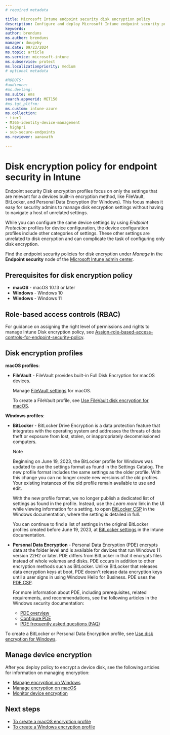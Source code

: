 ```yaml
---
# required metadata

title: Microsoft Intune endpoint security disk encryption policy
description: Configure and deploy Microsoft Intune endpoint security policy disk encryption policies for BitLocker and FileVault.
keywords:
author: brenduns
ms.author: brenduns
manager: dougeby
ms.date: 09/23/2024
ms.topic: article
ms.service: microsoft-intune
ms.subservice: protect
ms.localizationpriority: medium
# optional metadata

#ROBOTS:
#audience:
#ms.devlang:
ms.suite: ems
search.appverid: MET150
#ms.tgt_pltfrm:
ms.custom: intune-azure
ms.collection:
- tier1
- M365-identity-device-management
- highpri
- sub-secure-endpoints
ms.reviewer: aanavath

---
```


# Disk encryption policy for endpoint security in Intune

Endpoint security Disk encryption profiles focus on only the settings that are relevant for a devices built-in encryption method, like FileVault, BitLocker, and Personal Data Encryption (for Windows). This focus makes it easy for security admins to manage disk encryption settings without having to navigate a host of unrelated settings.

While you can configure the same device settings by using *Endpoint Protection* profiles for device configuration, the device configuration profiles include other categories of settings. These other settings are unrelated to disk encryption and can complicate the task of configuring only disk encryption.

Find the endpoint security policies for disk encryption under *Manage* in the **Endpoint security** node of the [Microsoft Intune admin center](https://go.microsoft.com/fwlink/?linkid=2109431).

## Prerequisites for disk encryption policy

- **macOS** - macOS 10.13 or later
- **Windows** - Windows 10
- **Windows** - Windows 11

## Role-based access controls (RBAC)

For guidance on assigning the right level of permissions and rights to manage Intune Disk encryption policy, see [Assign-role-based-access-controls-for-endpoint-security-policy](../protect/endpoint-security-policy.md#assign-role-based-access-controls-for-endpoint-security-policy).

## Disk encryption profiles

**macOS profiles**:

- **FileVault** - FileVault provides built-in Full Disk Encryption for macOS devices.

  Manage [FileVault settings](../protect/endpoint-security-disk-encryption-profile-settings.md#filevault) for macOS.

  To create a FileVault profile, see [Use FileVault disk encryption for macOS](../protect/encrypt-devices-filevault.md).

**Windows profiles**:

- **BitLocker** - BitLocker Drive Encryption is a data protection feature that integrates with the operating system and addresses the threats of data theft or exposure from lost, stolen, or inappropriately decommissioned computers.

  > [!NOTE]
  >
  > Beginning on June 19, 2023, the BitLocker profile for Windows was updated to use the settings format as found in the Settings Catalog. The new profile format includes the same settings as the older profile. With this change you can no longer create new versions of the old profiles. Your existing instances of the old profile remain available to use and edit.
  >
  > With the new profile format, we no longer publish a dedicated list of settings as found in the profile. Instead, use the *Learn more* link in the UI while viewing information for a setting, to open [BitLocker CSP](/windows/client-management/mdm/bitlocker-csp) in the Windows documentation, where the setting is detailed in full.
  >
  > You can continue to find a list of settings in the original BitLocker profiles created before June 19, 2023, at [BitLocker settings](../protect/endpoint-security-disk-encryption-profile-settings.md#bitlocker) in the Intune documentation.

- **Personal Data Encryption** - Personal Data Encryption (PDE) encrypts data at the folder level and is available for devices that run Windows 11 version 22H2 or later. PDE differs from BitLocker in that it encrypts files instead of whole volumes and disks. PDE occurs in addition to other encryption methods such as BitLocker. Unlike BitLocker that releases data encryption keys at boot, PDE doesn't release data encryption keys until a user signs in using Windows Hello for Business. PDE uses the [PDE CSP](/windows/client-management/mdm/personaldataencryption-csp).

  For more information about PDE, including prerequisites, related requirements, and recommendations, see the following articles in the Windows security documentation:
  - [PDE overview](/windows/security/operating-system-security/data-protection/personal-data-encryption/)
  - [Configure PDE](/windows/security/operating-system-security/data-protection/personal-data-encryption/configure)
  - [PDE frequently asked questions (FAQ)](/windows/security/operating-system-security/data-protection/personal-data-encryption/faq)

To create a BitLocker or Personal Data Encryption profile, see [Use disk encryption for Windows](../protect/encrypt-devices.md).

## Manage device encryption

After you deploy policy to encrypt a device disk, see the following articles for information on managing encryption:

- [Manage encryption on Windows](../protect/encrypt-devices.md)
- [Manage encryption on macOS](../protect/encrypt-devices-filevault.md#manage-filevault)
- [Monitor device encryption](../protect/encryption-monitor.md)

## Next steps

- [To create a macOS encryption profile](../protect/encrypt-devices-filevault.md#create-endpoint-security-policy-for-filevault)
- [To create a Windows encryption profile](../protect/encrypt-devices.md#create-an-endpoint-security-policy-for-windows)
